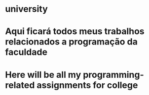 # university

# Aqui ficará todos meus trabalhos relacionados a programação da faculdade
# Here will be all my programming-related assignments for college
